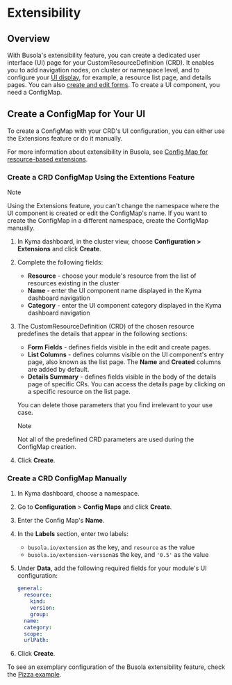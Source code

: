 # Extensibility

## Overview

With Busola's extensibility feature, you can create a dedicated user interface (UI) page for your CustomResourceDefinition (CRD). It enables you to add navigation nodes, on cluster or namespace level, and to configure your [UI display](display-section.md), for example, a resource list page, and details pages. You can also [create and edit forms](form-section.md). To create a UI component, you need a ConfigMap.

## Create a ConfigMap for Your UI

To create a ConfigMap with your CRD's UI configuration, you can either use the Extensions feature or do it manually.

For more information about extensibility in Busola, see [Config Map for resource-based extensions](resources.md).

### Create a CRD ConfigMap Using the Extentions Feature

> [!NOTE]
> Using the Extensions feature, you can't change the namespace where the UI component is created or edit the ConfigMap's name. If you want to create the ConfigMap in a different namespace, create the ConfigMap manually.

1. In Kyma dashboard, in the cluster view, choose **Configuration > Extensions** and click **Create**.

2. Complete the following fields:

   * **Resource** - choose your module's resource from the list of resources existing in the cluster
   * **Name** - enter the UI component name displayed in the Kyma dashboard navigation
   * **Category** - enter the UI component category displayed in the Kyma dashboard navigation

3. The CustomResourceDefinition (CRD) of the chosen resource predefines the details that appear in the following sections:
   * **Form Fields** - defines fields visible in the edit and create pages.
   * **List Columns** - defines columns visible on the UI component's entry page, also known as the list page. The **Name** and **Created** columns are added by default.
   * **Details Summary** - defines fields visible in the body of the details page of specific CRs. You can access the details page by clicking on a specific resource on the list page.

   You can delete those parameters that you find irrelevant to your use case.

   > [!NOTE]
   > Not all of the predefined CRD parameters are used during the ConfigMap creation.

4. Click **Create**.

### Create a CRD ConfigMap Manually

1. In Kyma dashboard, choose a namespace.
2. Go to **Configuration** > **Config Maps** and click **Create**.
3. Enter the Config Map's **Name**.
4. In the **Labels** section, enter two labels:
   * `busola.io/extension` as the key, and `resource` as the value
   * `busola.io/extension-version`as the key, and `'0.5'` as the value
5. Under **Data**, add the following required fields for your module's UI configuration:

   ```yaml
   general:
     resource: 
       kind:
       version:
       group:
     name:
     category:
     scope:
     urlPath:
   ```

6. Click **Create**.

To see an exemplary configuration of the Busola extensibility feature, check the [Pizza example](examples/../../../examples/pizzas/README.md).
